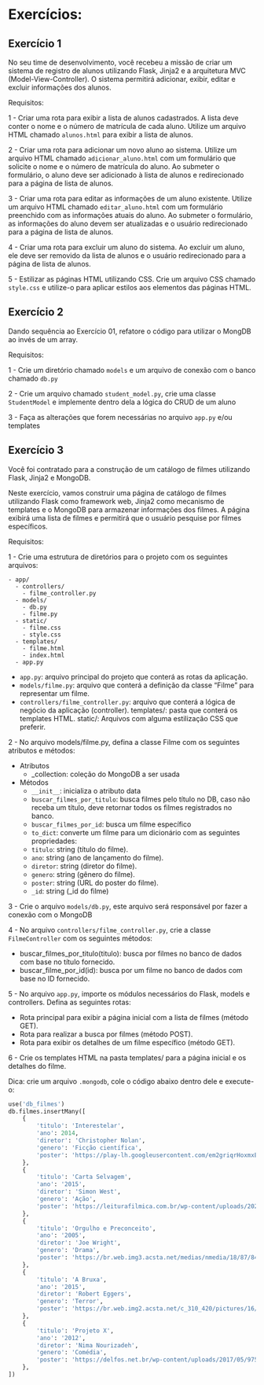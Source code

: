 # Exercícios:

## Exercício 1
No seu time de desenvolvimento, você recebeu a missão de criar um sistema de registro de alunos utilizando Flask, Jinja2 e a arquitetura MVC (Model-View-Controller). O sistema permitirá adicionar, exibir, editar e excluir informações dos alunos.

Requisitos:

1 - Criar uma rota para exibir a lista de alunos cadastrados. A lista deve conter o nome e o número de matrícula de cada aluno. Utilize um arquivo HTML chamado `alunos.html` para exibir a lista de alunos.

2 - Criar uma rota para adicionar um novo aluno ao sistema. Utilize um arquivo HTML chamado `adicionar_aluno.html` com um formulário que solicite o nome e o número de matrícula do aluno. Ao submeter o formulário, o aluno deve ser adicionado à lista de alunos e redirecionado para a página de lista de alunos.

3 - Criar uma rota para editar as informações de um aluno existente. Utilize um arquivo HTML chamado `editar_aluno.html` com um formulário preenchido com as informações atuais do aluno. Ao submeter o formulário, as informações do aluno devem ser atualizadas e o usuário redirecionado para a página de lista de alunos.

4 - Criar uma rota para excluir um aluno do sistema. Ao excluir um aluno, ele deve ser removido da lista de alunos e o usuário redirecionado para a página de lista de alunos.

5 - Estilizar as páginas HTML utilizando CSS. Crie um arquivo CSS chamado `style.css` e utilize-o para aplicar estilos aos elementos das páginas HTML.

## Exercício 2
Dando sequência ao Exercício 01, refatore o código para utilizar o MongDB ao invés de um array.

Requisitos:

1 - Crie um diretório chamado `models` e um arquivo de conexão com o banco chamado `db.py`

2 - Crie um arquivo chamado `student_model.py`, crie uma classe `StudentModel` e implemente dentro dela a lógica do CRUD de um aluno

3 - Faça as alterações que forem necessárias no arquivo `app.py` e/ou templates

## Exercício 3
Você foi contratado para a construção de um catálogo de filmes utilizando Flask, Jinja2 e MongoDB.

Neste exercício, vamos construir uma página de catálogo de filmes utilizando Flask como framework web, Jinja2 como mecanismo de templates e o MongoDB para armazenar informações dos filmes. A página exibirá uma lista de filmes e permitirá que o usuário pesquise por filmes específicos.

Requisitos:

1 - Crie uma estrutura de diretórios para o projeto com os seguintes arquivos:
```
- app/
  - controllers/
    - filme_controller.py
  - models/
    - db.py
    - filme.py
  - static/
    - filme.css
    - style.css
  - templates/
    - filme.html
    - index.html
  - app.py
```

- `app.py`: arquivo principal do projeto que conterá as rotas da aplicação.
- `models/filme.py`: arquivo que conterá a definição da classe “Filme” para representar um filme. 
- `controllers/filme_controller.py`: arquivo que conterá a lógica de negócio da aplicação (controller). templates/: pasta que conterá os templates HTML. static/: Arquivos com alguma estilização CSS que preferir.

2 - No arquivo models/filme.py, defina a classe Filme com os seguintes atributos e métodos:

- Atributos
  - _collection: coleção do MongoDB a ser usada
- Métodos
  - `__init__`: inicializa o atributo data
  - `buscar_filmes_por_titulo`: busca filmes pelo título no DB, caso não receba um título, deve retornar todos os filmes registrados no banco.
  - `buscar_filmes_por_id`: busca um filme específico
  - `to_dict`: converte um filme para um dicionário com as seguintes propriedades:
  - `titulo`: string (título do filme).
  - `ano`: string (ano de lançamento do filme).
  - `diretor`: string (diretor do filme).
  - `genero`: string (gênero do filme).
  - `poster`: string (URL do poster do filme).
  - `_id`: string (_id do filme)

3 - Crie o arquivo `models/db.py`, este arquivo será responsável por fazer a conexão com o MongoDB

4 - No arquivo `controllers/filme_controller.py`, crie a classe `FilmeController` com os seguintes métodos:

  - buscar_filmes_por_titulo(titulo): busca por filmes no banco de dados com base no título fornecido.
  - buscar_filme_por_id(id): busca por um filme no banco de dados com base no ID fornecido.

5 - No arquivo `app.py`, importe os módulos necessários do Flask, models e controllers. Defina as seguintes rotas:

  - Rota principal para exibir a página inicial com a lista de filmes (método GET).
  - Rota para realizar a busca por filmes (método POST).
  - Rota para exibir os detalhes de um filme específico (método GET).

6 - Crie os templates HTML na pasta templates/ para a página inicial e os detalhes do filme.

Dica: crie um arquivo `.mongodb`, cole o código abaixo dentro dele e execute-o:
```py
use('db_filmes')
db.filmes.insertMany([
    {
        'titulo': 'Interestelar',
        'ano': 2014,
        'diretor': 'Christopher Nolan',
        'genero': 'Ficção científica',
        'poster': 'https://play-lh.googleusercontent.com/em2griqrHoxmxEss_WM5Fi2iqSEKrEfLNAltjX54lREOR0nz0du__KuSi2bA_YNjS4w'
    },
    {
        'titulo': 'Carta Selvagem',
        'ano': '2015',
        'diretor': 'Simon West',
        'genero': 'Ação',
        'poster': 'https://leiturafilmica.com.br/wp-content/uploads/2023/05/carta-selvagem-poster.jpg'
    },
    {
        'titulo': 'Orgulho e Preconceito',
        'ano': '2005',
        'diretor': 'Joe Wright',
        'genero': 'Drama',
        'poster': 'https://br.web.img3.acsta.net/medias/nmedia/18/87/84/14/20028635.jpg'
    },
    {
        'titulo': 'A Bruxa',
        'ano': '2015',
        'diretor': 'Robert Eggers',
        'genero': 'Terror',
        'poster': 'https://br.web.img2.acsta.net/c_310_420/pictures/16/02/02/11/51/346769.jpg'
    },
    {
        'titulo': 'Projeto X',
        'ano': '2012',
        'diretor': 'Nima Nourizadeh',
        'genero': 'Comédia',
        'poster': 'https://delfos.net.br/wp-content/uploads/2017/05/975700-02-05-17-12.jpg'
    },
])

```